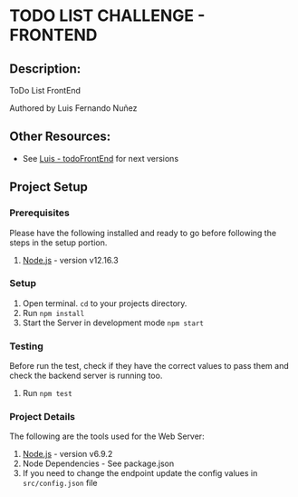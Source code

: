 # TODO LIST CHALLENGE - FRONTEND

##  Description:

ToDo List FrontEnd

Authored by Luis Fernando Nuñez

## Other Resources:

* See [Luis - todoFrontEnd](https://github.com/luisiy01/todoFrontEnd) for next versions

## Project Setup

### Prerequisites

Please have the following installed and ready to go before following the steps in the setup portion.

1. [Node.js](https://nodejs.org/en/) - version v12.16.3

### Setup

1. Open terminal. `cd` to your projects directory.
2. Run `npm install`
3. Start the Server in development mode `npm start`

### Testing

Before run the test, check if they have the correct values to pass them and check the backend server is running too.

1. Run `npm test`

### Project Details

The following are the tools used for the Web Server:

1) [Node.js](https://nodejs.org/en/) - version v6.9.2
2) Node Dependencies - See package.json
3) If you need to change the endpoint update the config values in `src/config.json` file